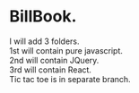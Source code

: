 # BillBook. 
I will add 3 folders.   
1st will contain pure javascript.  
2nd will contain JQuery.  
3rd will contain React.  
Tic tac toe is in separate branch.  
